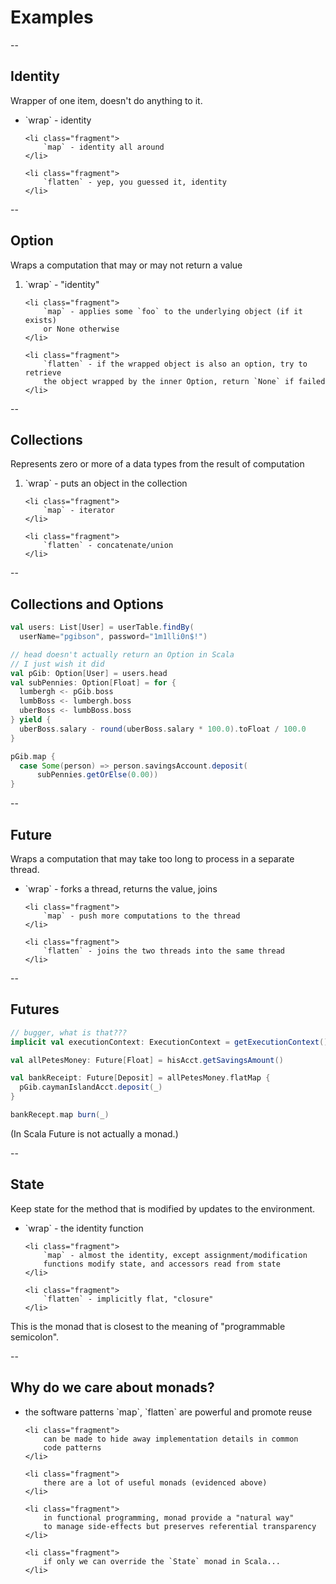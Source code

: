 # Examples

--

## Identity

Wrapper of one item, doesn't do anything to it.

<ul>
    <li class="fragment">
        `wrap` - identity
    </li>

    <li class="fragment">
        `map` - identity all around
    </li>

    <li class="fragment">
        `flatten` - yep, you guessed it, identity
    </li>
</ul>

--

## Option

Wraps a computation that may or may not return a value

<ol>
    <li class="fragment">
        `wrap` - "identity"
    </li>

    <li class="fragment">
        `map` - applies some `foo` to the underlying object (if it exists)
        or None otherwise
    </li>

    <li class="fragment">
        `flatten` - if the wrapped object is also an option, try to retrieve
        the object wrapped by the inner Option, return `None` if failed
    </li>
</ol>

--

## Collections

Represents zero or more of a data types from the result of computation

<ol>
    <li class="fragment">
        `wrap` - puts an object in the collection
    </li>

    <li class="fragment">
        `map` - iterator
    </li>

    <li class="fragment">
        `flatten` - concatenate/union
    </li>
</ol>

--

## Collections and Options

```scala
val users: List[User] = userTable.findBy(
  userName="pgibson", password="1m1lli0n$!")

// head doesn't actually return an Option in Scala
// I just wish it did
val pGib: Option[User] = users.head
val subPennies: Option[Float] = for {
  lumbergh <- pGib.boss
  lumbBoss <- lumbergh.boss
  uberBoss <- lumbBoss.boss
} yield {
  uberBoss.salary - round(uberBoss.salary * 100.0).toFloat / 100.0
}

pGib.map {
  case Some(person) => person.savingsAccount.deposit(
      subPennies.getOrElse(0.00))
}
```

--

## Future

Wraps a computation that may take too long to process in a separate
thread.

<ul>
    <li class="fragment">
        `wrap` - forks a thread, returns the value, joins
    </li>

    <li class="fragment">
        `map` - push more computations to the thread
    </li>

    <li class="fragment">
        `flatten` - joins the two threads into the same thread
    </li>
</ul>

--

## Futures

```scala
// bugger, what is that???
implicit val executionContext: ExecutionContext = getExecutionContext()

val allPetesMoney: Future[Float] = hisAcct.getSavingsAmount()

val bankReceipt: Future[Deposit] = allPetesMoney.flatMap {
  pGib.caymanIslandAcct.deposit(_)
}

bankRecept.map burn(_)
```

<span class="fragment">
    (In Scala Future is not actually a monad.)
</span>

--

## State

Keep state for the method that is modified by updates to the
environment.

<ul>
    <li class="fragment">
        `wrap` - the identity function
    </li>

    <li class="fragment">
        `map` - almost the identity, except assignment/modification
        functions modify state, and accessors read from state
    </li>

    <li class="fragment">
        `flatten` - implicitly flat, "closure"
    </li>
</ul>

<span class="fragment">
This is the monad that is closest to the meaning of
"programmable semicolon".
</span>

--

## Why do we care about monads?

<ul>
    <li class="fragment">
        the software patterns `map`, `flatten` are powerful
        and promote reuse
    </li>

    <li class="fragment">
        can be made to hide away implementation details in common
        code patterns
    </li>

    <li class="fragment">
        there are a lot of useful monads (evidenced above)
    </li>

    <li class="fragment">
        in functional programming, monad provide a "natural way"
        to manage side-effects but preserves referential transparency
    </li>

    <li class="fragment">
        if only we can override the `State` monad in Scala...
    </li>
</ul>
